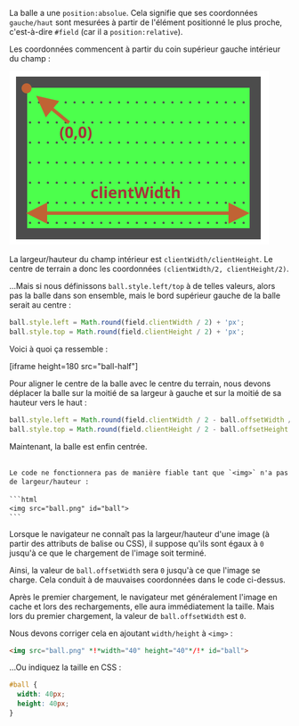 La balle a une `position:absolue`.
Cela signifie que ses coordonnées `gauche/haut` sont mesurées à partir de l'élément positionné le plus proche, c'est-à-dire `#field` (car il a `position:relative`).

Les coordonnées commencent à partir du coin supérieur gauche intérieur du champ :

![](field.svg)

La largeur/hauteur du champ intérieur est `clientWidth/clientHeight`.
Le centre de terrain a donc les coordonnées `(clientWidth/2, clientHeight/2)`.

...Mais si nous définissons `ball.style.left/top` à de telles valeurs, alors pas la balle dans son ensemble, mais le bord supérieur gauche de la balle serait au centre :

```js
ball.style.left = Math.round(field.clientWidth / 2) + 'px';
ball.style.top = Math.round(field.clientHeight / 2) + 'px';
```

Voici à quoi ça ressemble :

[iframe height=180 src="ball-half"]

Pour aligner le centre de la balle avec le centre du terrain, nous devons déplacer la balle sur la moitié de sa largeur à gauche et sur la moitié de sa hauteur vers le haut :

```js
ball.style.left = Math.round(field.clientWidth / 2 - ball.offsetWidth / 2) + 'px';
ball.style.top = Math.round(field.clientHeight / 2 - ball.offsetHeight / 2) + 'px';
```

Maintenant, la balle est enfin centrée.

````warn header="Attention : l'écueil !"

Le code ne fonctionnera pas de manière fiable tant que `<img>` n'a pas de largeur/hauteur :

```html
<img src="ball.png" id="ball">
```
````

Lorsque le navigateur ne connaît pas la largeur/hauteur d'une image (à partir des attributs de balise ou CSS), il suppose qu'ils sont égaux à `0` jusqu'à ce que le chargement de l'image soit terminé.

Ainsi, la valeur de `ball.offsetWidth` sera `0` jusqu'à ce que l'image se charge.
Cela conduit à de mauvaises coordonnées dans le code ci-dessus.

Après le premier chargement, le navigateur met généralement l'image en cache et lors des rechargements, elle aura immédiatement la taille.
Mais lors du premier chargement, la valeur de `ball.offsetWidth` est `0`.

Nous devons corriger cela en ajoutant `width/height` à `<img>` :

```html
<img src="ball.png" *!*width="40" height="40"*/!* id="ball">
```

...Ou indiquez la taille en CSS :

```css
#ball {
  width: 40px;
  height: 40px;
}
```
